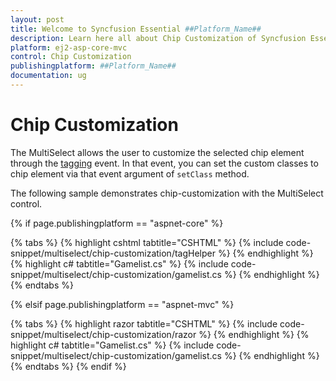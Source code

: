 ```yaml
---
layout: post
title: Welcome to Syncfusion Essential ##Platform_Name##
description: Learn here all about Chip Customization of Syncfusion Essential ##Platform_Name## widgets based on HTML5 and jQuery.
platform: ej2-asp-core-mvc
control: Chip Customization
publishingplatform: ##Platform_Name##
documentation: ug
---
```



# Chip Customization

The MultiSelect allows the user to customize the selected chip element through the [tagging](https://help.syncfusion.com/cr/cref_files/aspnetcore-js2/Syncfusion.EJ2~Syncfusion.EJ2.DropDowns.MultiSelect~Tagging.html) event. In that event, you can set the custom classes to chip element via that event argument of `setClass` method.

The following sample demonstrates chip-customization with the MultiSelect control.

{% if page.publishingplatform == "aspnet-core" %}

{% tabs %}
{% highlight cshtml tabtitle="CSHTML" %}
{% include code-snippet/multiselect/chip-customization/tagHelper %}
{% endhighlight %}
{% highlight c# tabtitle="Gamelist.cs" %}
{% include code-snippet/multiselect/chip-customization/gamelist.cs %}
{% endhighlight %}
{% endtabs %}

{% elsif page.publishingplatform == "aspnet-mvc" %}

{% tabs %}
{% highlight razor tabtitle="CSHTML" %}
{% include code-snippet/multiselect/chip-customization/razor %}
{% endhighlight %}
{% highlight c# tabtitle="Gamelist.cs" %}
{% include code-snippet/multiselect/chip-customization/gamelist.cs %}
{% endhighlight %}
{% endtabs %}
{% endif %}


